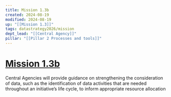 ```yaml
---
title: Mission 1.3b
created: 2024-08-19
modified: 2024-08-19
up: "[[Mission 1.3]]"
tags: datastrategy2026/mission
dept_lead: "[[Central Agency]]"
pillar: "[[Pillar 2 Processes and tools]]"
---
```


# [Mission 1.3b](Mission%201.3b.md)
Central Agencies will provide guidance on strengthening the consideration of data, such as the identification of data activities that are needed throughout an initiative’s life cycle, to inform appropriate resource allocation
